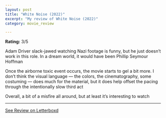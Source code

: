 ```yaml
---
layout: post
title: "White Noise (2022)"
excerpt: "My review of White Noise (2022)"
category: movie_review

---
```


**Rating:** 3/5

Adam Driver slack-jawed watching Nazi footage is funny, but he just doesn’t work in this role. In a dream world, it would have been Phillip Seymour Hoffman

Once the airborne toxic event occurs, the movie starts to gel a bit more. I don’t think the visual language — the colors, the cinematography, some costuming — does much for the material, but it does help offset the pacing through the intentionally slow third act

Overall, a bit of a misfire all around, but at least it’s interesting to watch

<hr>

[See Review on Letterboxd](https://boxd.it/3DEEDn)
